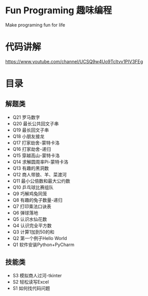 # Fun Programing 趣味编程

Make programing fun for life

# 代码讲解
https://www.youtube.com/channel/UCSQ9w4Uo9Tcltvv1PIV3FEg

# 目录
## 解题类
- Q21 罗马数字
- Q20 最长公共回文子串
- Q19 最长回文子串
- Q18 小朋友接龙
- Q17 打家劫舍-蒙特卡洛
- Q16 打家劫舍-递归
- Q15 穿越高山-蒙特卡洛
- Q14 求解圆周率Pi-蒙特卡洛
- Q13 有趣的黑洞数
- Q12 商人带狼、羊、菜渡河
- Q11 最小公倍数和最大公约数
- Q10 乒乓球比赛组队
- Q9 巧解鸡兔同笼
- Q8 有趣的兔子数量-递归
- Q7 打印乘法口诀表
- Q6 弹球落地
- Q5 认识水仙花数
- Q4 认识完全平方数
- Q3 计算1加到50的和
- Q2 第一个例子Hello World
- Q1 软件安装Python+PyCharm

## 技能类
- S3 模拟商人过河-tkinter
- S2 轻松读写Excel
- S1 如何找代码问题

